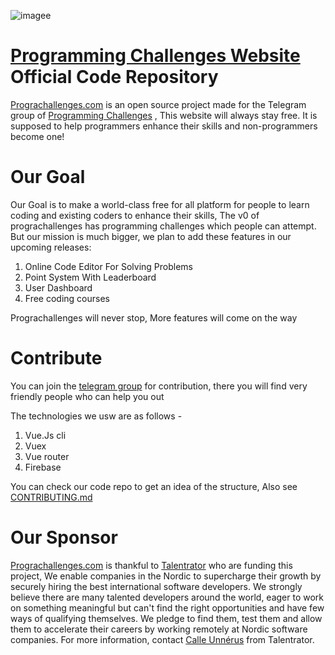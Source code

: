 ![imagee](frontend/src/assets/logo.svg)
# [Programming Challenges Website](https://prograchallenges.com) Official Code Repository
[Prograchallenges.com](https://prograchallenges.com) is an open source project made for the Telegram group of [Programming Challenges](https://telegram.me/prograchallenges) , This website will always stay free. It is supposed to help programmers enhance their skills and non-programmers become one!
<br>

# Our Goal
Our Goal is to make a world-class free for all platform for people to learn coding and existing coders to enhance their skills, The v0 of prograchallenges has programming challenges which people can attempt. But our mission is much bigger, we plan to add these features in our upcoming releases: 

1. Online Code Editor For Solving Problems
2. Point System With Leaderboard
3. User Dashboard
4. Free coding courses

Prograchallenges will never stop, More features will come on the way
<br>

# Contribute
You can join the [telegram group](https://https://t.me/joinchat/2nmp7Kiyrq4yNjJi) for contribution, there you will find very friendly people who can help you out 

The technologies we usw are as follows - 
1. Vue.Js cli
2. Vuex
3. Vue router 
4. Firebase

You can check our code repo to get an idea of the structure,
Also see [CONTRIBUTING.md](https://github.com/Talentrator/Prograchallenges.com/blob/master/CONTRIBUTING.md)
<br>

# Our Sponsor
[Prograchallenges.com](https://prograchallenges.com) is thankful to [Talentrator](https://talentrator.com/) who are funding this project, 
We enable companies in the Nordic to supercharge their growth by securely hiring the best international software developers. We strongly believe there are many talented developers around the world, eager to work on something meaningful but can't find the right opportunities and have few ways of qualifying themselves. We pledge to find them, test them and allow them to accelerate their careers by working remotely at Nordic software companies. 
For more information, contact [Calle Unnérus](https://telegram.me/calle978) from Talentrator.


